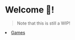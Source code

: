 # Welcome 👋!

> Note that this is still a WIP!

<li class="navbar-Games"><a href="games">Games</a></li>

